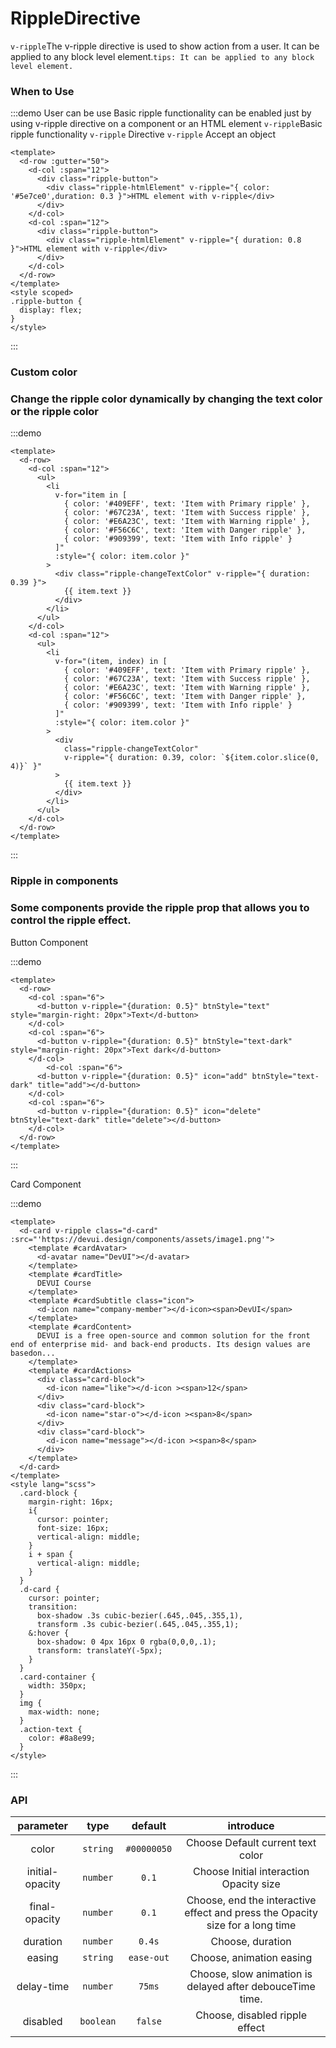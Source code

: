 # RippleDirective

<span color="#409EFF">`v-ripple`</span>The v-ripple directive is used to show action from a user. It can be applied to any block level element.<span color="#409EFF">`tips: It can be applied to any block level element.`</span>

### When to Use

:::demo User can be use Basic ripple functionality can be enabled just by using v-ripple directive on a component or an HTML element <span color="#409EFF">`v-ripple`</span>Basic ripple functionality <span color="#409EFF">`v-ripple`</span> Directive `v-ripple` Accept an object

```vue
<template>
  <d-row :gutter="50">
    <d-col :span="12">
      <div class="ripple-button">
        <div class="ripple-htmlElement" v-ripple="{ color: '#5e7ce0',duration: 0.3 }">HTML element with v-ripple</div>
      </div>
    </d-col>
    <d-col :span="12">
      <div class="ripple-button">
        <div class="ripple-htmlElement" v-ripple="{ duration: 0.8 }">HTML element with v-ripple</div>
      </div>
    </d-col>
  </d-row>
</template>
<style scoped>
.ripple-button {
  display: flex;
}
</style>
```

:::

### Custom color

### Change the ripple color dynamically by changing the text color or the ripple color

:::demo

```vue
<template>
  <d-row>
    <d-col :span="12">
      <ul>
        <li
          v-for="item in [
            { color: '#409EFF', text: 'Item with Primary ripple' },
            { color: '#67C23A', text: 'Item with Success ripple' },
            { color: '#E6A23C', text: 'Item with Warning ripple' },
            { color: '#F56C6C', text: 'Item with Danger ripple' },
            { color: '#909399', text: 'Item with Info ripple' }
          ]"
          :style="{ color: item.color }"
        >
          <div class="ripple-changeTextColor" v-ripple="{ duration: 0.39 }">
            {{ item.text }}
          </div>
        </li>
      </ul>
    </d-col>
    <d-col :span="12">
      <ul>
        <li
          v-for="(item, index) in [
            { color: '#409EFF', text: 'Item with Primary ripple' },
            { color: '#67C23A', text: 'Item with Success ripple' },
            { color: '#E6A23C', text: 'Item with Warning ripple' },
            { color: '#F56C6C', text: 'Item with Danger ripple' },
            { color: '#909399', text: 'Item with Info ripple' }
          ]"
          :style="{ color: item.color }"
        >
          <div
            class="ripple-changeTextColor"
            v-ripple="{ duration: 0.39, color: `${item.color.slice(0, 4)}` }"
          >
            {{ item.text }}
          </div>
        </li>
      </ul>
    </d-col>
  </d-row>
</template>
```

:::


### Ripple in components

### Some components provide the ripple prop that allows you to control the ripple effect.

Button Component

:::demo

```vue
<template>
  <d-row>
    <d-col :span="6">
      <d-button v-ripple="{duration: 0.5}" btnStyle="text" style="margin-right: 20px">Text</d-button>
    </d-col>
    <d-col :span="6">
      <d-button v-ripple="{duration: 0.5}" btnStyle="text-dark" style="margin-right: 20px">Text dark</d-button>
    </d-col>
        <d-col :span="6">
      <d-button v-ripple="{duration: 0.5}" icon="add" btnStyle="text-dark" title="add"></d-button>
    </d-col>
    <d-col :span="6">
      <d-button v-ripple="{duration: 0.5}" icon="delete" btnStyle="text-dark" title="delete"></d-button>
    </d-col>
  </d-row>
</template>
```

:::

Card Component 

:::demo
```vue
<template>
  <d-card v-ripple class="d-card" :src="'https://devui.design/components/assets/image1.png'">
    <template #cardAvatar>
      <d-avatar name="DevUI"></d-avatar>
    </template>
    <template #cardTitle>
      DEVUI Course
    </template>
    <template #cardSubtitle class="icon">
      <d-icon name="company-member"></d-icon><span>DevUI</span>
    </template>
    <template #cardContent>
      DEVUI is a free open-source and common solution for the front end of enterprise mid- and back-end products. Its design values are basedon...
    </template>
    <template #cardActions>
      <div class="card-block">
        <d-icon name="like"></d-icon ><span>12</span>
      </div>
      <div class="card-block">
        <d-icon name="star-o"></d-icon ><span>8</span>
      </div>
      <div class="card-block">
        <d-icon name="message"></d-icon ><span>8</span>
      </div>
    </template>
  </d-card>
</template>
<style lang="scss">
  .card-block {
    margin-right: 16px;
    i{
      cursor: pointer;
      font-size: 16px;
      vertical-align: middle;
    }
    i + span {
      vertical-align: middle;
    }
  }
  .d-card {
    cursor: pointer;
    transition:
      box-shadow .3s cubic-bezier(.645,.045,.355,1),
      transform .3s cubic-bezier(.645,.045,.355,1);
    &:hover {
      box-shadow: 0 4px 16px 0 rgba(0,0,0,.1);
      transform: translateY(-5px);
    }
  }
  .card-container {
    width: 350px;
  }
  img {
    max-width: none;
  }
  .action-text {
    color: #8a8e99;
  }
</style>
```

:::

<style>
.ripple-htmlElement {
    width: 600px;
    height: 150px; 
    text-align: center; 
    line-height: 150px;
    border: 1px solid #eee50;
    box-shadow: 0 3px 1px -2px rgba(0,0,0,.2),0 2px 2px 0 rgba(0,0,0,.14),0 1px 5px 0 rgba(0,0,0,.12)!important;
    user-select: none;
}
.ripple-changeTextColor {
    display: block;
    padding: 20px;
    user-select: none;
}
</style>

### API

|      parameter       |   type    |    default     | introduce                                                                          |
| :---: | :---: | :---: | :---: |
|      color      | `string`  | `#00000050` | Choose Default current text color                                             |
| initial-opacity | `number`  |    `0.1`    | Choose Initial interaction Opacity size                                       |
|  final-opacity  | `number`  |    `0.1`    | Choose, end the interactive effect and press the Opacity size for a long time |
|    duration     | `number`  |   `0.4s`    | Choose, duration                                                              |
|     easing      | `string`  | `ease-out`  | Choose, animation easing                                                      |
|   delay-time    | `number`  |   `75ms`    | Choose, slow animation is delayed after debouceTime time.                     |
|    disabled     | `boolean` |   `false`   | Choose, disabled ripple effect                                                |
